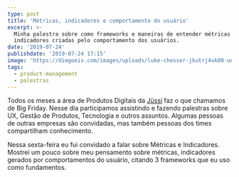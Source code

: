 ```yaml
---
type: post
title: 'Métricas, indicadores e comportamento do usuário'
excerpt: >-
  Minha palestra sobre como frameworks e maneiras de entender métricas e
  indicadores criadas pelo comportamento dos usuários.
date: '2019-07-24'
publishdate: '2019-07-24 17:15'
image: 'https://diegoeis.com/images/uploads/luke-chesser-jkutrj4vk00-unsplash.jpg'
tags:
  - product-management
  - palestras
---
```

Todos os meses a área de Produtos Digitais da [Jüssi](https://jussi.com.br) faz o que chamamos de Big Friday. Nesse dia participamos assistindo e fazendo palestras sobre UX, Gestão de Produtos, Tecnologia e outros assuntos. Algumas pessoas de outras empresas são convidadas, mas também pessoas dos times compartilham conhecimento.

Nessa sexta-feira eu fui convidado a falar sobre Métricas e Indicadores. Mostrei um pouco sobre meu pensamento sobre métricas, indicadores gerados por comportamentos do usuário, citando 3 frameworks que eu uso como fundamentos.

<script async class="speakerdeck-embed" data-id="f06809734d59473a89a6e9fb02e982a3" data-ratio="1.77777777777778" src="//speakerdeck.com/assets/embed.js"></script>
